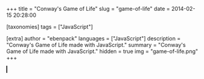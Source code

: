 +++
title = "Conway's Game of Life"
slug = "game-of-life"
date = 2014-02-15 20:28:00

[taxonomies]
tags = ["JavaScript"]

[extra]
author = "ebenpack"
languages = ["JavaScript"]
description = "Conway's Game of Life made with JavaScript."
summary = "Conway's Game of Life made with JavaScript."
hidden = true
img = "game-of-life.png"
+++

<div id="game" class="game">
    <canvas id="gol" style="border: 1px solid black;position:relative;" width='600' height='400'></canvas>
</div>
<script>
(function(){
    main.conway().then(function(conway){
        new conway('gol', 50);
    });
})();
</script>
